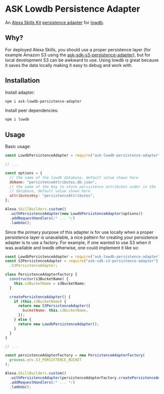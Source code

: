 # ASK Lowdb Persistence Adapter

An [Alexa Skills Kit](https://developer.amazon.com/en-US/alexa/alexa-skills-kit)
[persistence
adapter](https://developer.amazon.com/en-US/docs/alexa/alexa-skills-kit-sdk-for-nodejs/manage-attributes.html#persistenceadapter)
for [lowdb](https://github.com/typicode/lowdb).

## Why?

For deployed Alexa Skills, you should use a proper persistence layer (for example Amazon
S3 using the
[ask-sdk-s3-persistence-adapter](https://www.npmjs.com/package/ask-sdk-s3-persistence-adapter)),
but for local development S3 can be awkward to use. Using lowdb is great because it saves
the data locally making it easy to debug and work with.

## Installation

Install adapter:

```sh
npm i ask-lowdb-persistence-adapter
```

Install peer dependencies:

```sh
npm i lowdb
```

## Usage

Basic usage:

```js
const LowdbPersistenceAdapter = require("ask-lowdb-persistence-adapter");

// ...

const options = {
  // the name of the lowdb database, default value shown here
  dbName: "persistenceAttributes.db.json",
  // the name of the key to store persistence attributes under in the
  // database, default value shown here
  attributesKey: "persistenceAttributes",
};

Alexa.SkillBuilders.custom()
  .withPersistenceAdapter(new LowdbPersistenceAdapter(options))
  .addRequestHandlers(/* ... */)
  .lambda();
```

Since the primary purpose of this adapter is for use locally when a proper persistence
layer is unavailable, a nice pattern for creating your persistence adapter is to use a
factory. For example, if one wanted to use S3 when it was available and lowdb otherwise,
one could implement it like so:

```js
const LowdbPersistenceAdapter = require("ask-lowdb-persistence-adapter");
const S3PersistenceAdapter = require("ask-sdk-s3-persistence-adapter")
  .S3PersistenceAdapter;

class PersistenceAdapterFactory {
  constructor(s3BucketName) {
    this.s3BucketName = s3BucketName;
  }

  createPersistenceAdapter() {
    if (this.s3BucketName) {
      return new S3PersistenceAdapter({
        bucketName: this.s3BucketName,
      });
    } else {
      return new LowdbPersistenceAdapter();
    }
  }
}

// ...

const persistenceAdapterFactory = new PersistenceAdapterFactory(
  process.env.S3_PERSISTENCE_BUCKET
);

Alexa.SkillBuilders.custom()
  .withPersistenceAdapter(persistenceAdapterFactory.createPersistenceAdapter())
  .addRequestHandlers(/* ... */)
  .lambda();
```
